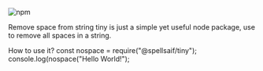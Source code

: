 ![npm](https://img.shields.io/npm/v/@spellsaif/tiny?color=blue&label=tiny)

Remove space from string
tiny is just a simple yet useful node package, use to remove all spaces in a string.

How to use it?
const nospace = require("@spellsaif/tiny");
console.log(nospace("Hello World!");




